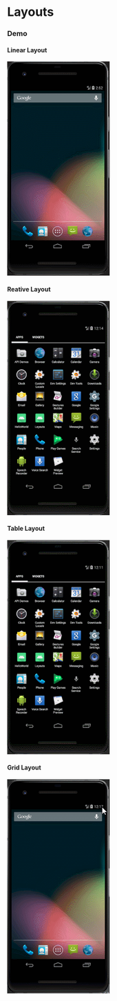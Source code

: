# Layouts


### Demo

#### Linear Layout
![Alt Text](./media/linear_layout.gif)

#### Reative Layout
![Alt Text](./media/relative_layout.gif)

#### Table Layout
![Alt Text](./media/table_layout.gif)

#### Grid Layout
![Alt Text](./media/grid_layout.gif)
